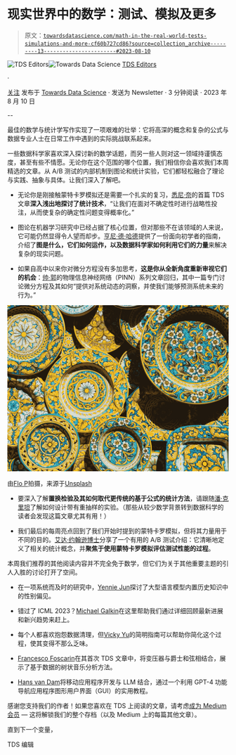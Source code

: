 # 现实世界中的数学：测试、模拟及更多

> 原文：[`towardsdatascience.com/math-in-the-real-world-tests-simulations-and-more-cf60b727cd86?source=collection_archive---------13-----------------------#2023-08-10`](https://towardsdatascience.com/math-in-the-real-world-tests-simulations-and-more-cf60b727cd86?source=collection_archive---------13-----------------------#2023-08-10)

[](https://towardsdatascience.medium.com/?source=post_page-----cf60b727cd86--------------------------------)![TDS Editors](https://towardsdatascience.medium.com/?source=post_page-----cf60b727cd86--------------------------------)[](https://towardsdatascience.com/?source=post_page-----cf60b727cd86--------------------------------)![Towards Data Science](https://towardsdatascience.com/?source=post_page-----cf60b727cd86--------------------------------) [TDS Editors](https://towardsdatascience.medium.com/?source=post_page-----cf60b727cd86--------------------------------)

·

[关注](https://medium.com/m/signin?actionUrl=https%3A%2F%2Fmedium.com%2F_%2Fsubscribe%2Fuser%2F7e12c71dfa81&operation=register&redirect=https%3A%2F%2Ftowardsdatascience.com%2Fmath-in-the-real-world-tests-simulations-and-more-cf60b727cd86&user=TDS+Editors&userId=7e12c71dfa81&source=post_page-7e12c71dfa81----cf60b727cd86---------------------post_header-----------) 发布于 [Towards Data Science](https://towardsdatascience.com/?source=post_page-----cf60b727cd86--------------------------------) · 发送为 Newsletter · 3 分钟阅读 · 2023 年 8 月 10 日[](https://medium.com/m/signin?actionUrl=https%3A%2F%2Fmedium.com%2F_%2Fvote%2Ftowards-data-science%2Fcf60b727cd86&operation=register&redirect=https%3A%2F%2Ftowardsdatascience.com%2Fmath-in-the-real-world-tests-simulations-and-more-cf60b727cd86&user=TDS+Editors&userId=7e12c71dfa81&source=-----cf60b727cd86---------------------clap_footer-----------)

--

[](https://medium.com/m/signin?actionUrl=https%3A%2F%2Fmedium.com%2F_%2Fbookmark%2Fp%2Fcf60b727cd86&operation=register&redirect=https%3A%2F%2Ftowardsdatascience.com%2Fmath-in-the-real-world-tests-simulations-and-more-cf60b727cd86&source=-----cf60b727cd86---------------------bookmark_footer-----------)

最佳的数学与统计学写作实现了一项艰难的壮举：它将高深的概念和复杂的公式与数据专业人士在日常工作中遇到的实际挑战联系起来。

一些数据科学家喜欢深入探讨新的数学话题，而另一些人则对这一领域持谨慎态度，甚至有些不情愿。无论你在这个范围的哪个位置，我们相信你会喜欢我们本周精选的文章。从 A/B 测试的内部机制到图论和统计实验，它们都轻松融合了理论与实践、抽象与具体。让我们深入了解吧。

+   无论你是刚接触蒙特卡罗模拟还是需要一个扎实的复习，[悉尼·奈](https://medium.com/u/8a83f11e92c5?source=post_page-----cf60b727cd86--------------------------------)的首篇 TDS 文章**深入浅出地探讨了统计技术**，“让我们在面对不确定性时进行战略性投注，从而使复杂的确定性问题变得概率化。”

+   图论在机器学习研究中已经占据了核心位置，但对那些不在该领域的人来说，它可能仍然显得令人望而却步。[亨尼·德·哈德](https://medium.com/u/fb96be98b7b9?source=post_page-----cf60b727cd86--------------------------------)提供了一份面向初学者的指南，介绍了**图是什么，它们如何运作，以及数据科学家如何利用它们的力量**来解决复杂的现实问题。

+   如果自高中以来你对微分方程没有多加思考，**这是你从全新角度重新审视它们的机会**：[帅·郭](https://medium.com/u/7b08bf52bf9c?source=post_page-----cf60b727cd86--------------------------------)的物理信息神经网络（PINN）系列文章回归，其中一篇专门讨论微分方程及其如何“提供对系统动态的洞察，并使我们能够预测系统未来的行为。”

![](img/45e406c3b08324f225de13c49e788e22.png)

由[Flo P](https://unsplash.com/@nattyflo?utm_source=medium&utm_medium=referral)拍摄，来源于[Unsplash](https://unsplash.com/?utm_source=medium&utm_medium=referral)

+   要深入了解**置换检验及其如何取代更传统的基于公式的统计方法**，请跟随[潘·克里坦](https://medium.com/u/ff990ba57425?source=post_page-----cf60b727cd86--------------------------------)了解如何设计带有重抽样的实验。（那些从较少数学背景转到数据科学的读者会发现这篇文章尤其有用！）

+   我们最后的每周亮点回到了我们开始时提到的蒙特卡罗模拟，但将其力量用于不同的目的。[艾达·约翰逊博士](https://medium.com/u/189928d77dfb?source=post_page-----cf60b727cd86--------------------------------)分享了一个有用的 A/B 测试介绍：它清晰地定义了相关的统计概念，并**聚焦于使用蒙特卡罗模拟评估测试性能的过程**。

本周我们推荐的其他阅读内容并不完全免于数学，但它们为关于其他重要主题的引人入胜的讨论打开了空间。

+   在一项系统而及时的研究中，[Yennie Jun](https://medium.com/u/12ca1ab81192?source=post_page-----cf60b727cd86--------------------------------)探讨了大型语言模型内置历史知识中的性别偏见。

+   错过了 ICML 2023？[Michael Galkin](https://medium.com/u/4d4f8ddd1e68?source=post_page-----cf60b727cd86--------------------------------)在这里帮助我们通过详细回顾最新进展和新兴趋势来赶上。

+   每个人都喜欢抱怨数据清理，但[Vicky Yu](https://medium.com/u/cd08464b29cc?source=post_page-----cf60b727cd86--------------------------------)的简明指南可以帮助你简化这个过程，使其变得不那么乏味。

+   [Francesco Foscarin](https://medium.com/u/b4fb56d8a44?source=post_page-----cf60b727cd86--------------------------------)在其首次 TDS 文章中，将变压器与爵士和弦相结合，展示了基于数据的树状音乐分析方法。

+   [Hans van Dam](https://medium.com/u/6ce6c6116a37?source=post_page-----cf60b727cd86--------------------------------)将移动应用程序开发与 LLM 结合，通过一个利用 GPT-4 功能导航应用程序图形用户界面（GUI）的实用教程。

感谢您支持我们的作者！如果您喜欢在 TDS 上阅读的文章，请考虑[成为 Medium 会员](https://bit.ly/tds-membership) — 这将解锁我们的整个存档（以及 Medium 上的每篇其他文章）。

直到下一个变量，

TDS 编辑
